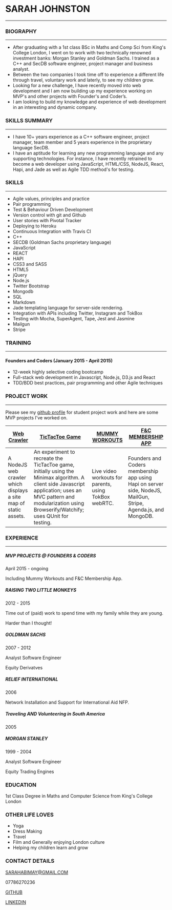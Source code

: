 # SARAH JOHNSTON
-------------------------------
### BIOGRAPHY
---
* After graduating with a 1st class BSc in Maths and Comp Sci from King's College London, I went on to work with two technically renowned investment banks: Morgan Stanley and Goldman Sachs.  I trained as a C++ and SecDB software engineer, project manager and business analyst.
*  Between the two companies I took time off to experience a different life through travel, voluntary work and laterly, to see my children grow.
* Looking for a new challenge, I have recently moved into web development and I am now building up my experience working on MVP's and other projects with Founder's and Coder’s.
* I am looking to build my knowledge and experience of web development in an interesting and dynamic company.

### SKILLS SUMMARY
---
* I have 10+ years experience as a C++ software engineer, project manager, team member and 5 years experience in the proprietary language SecDB.  
* I have an aptitude for learning any new programming language and any supporting technologies.  For instance, I have recently retrained to become a web developer using JavaScript, HTML/CSS, NodeJS, React, Hapi, and Jade as well as Agile TDD method's for testing.

### SKILLS
---
* Agile values, principles and practice
* Pair programming
* Test & Behaviour Driven Development
* Version control with git and Github
* User stories with Pivotal Tracker
* Deploying to Heroku
* Continuous Integration with Travis CI
* C++
* SECDB (Goldman Sachs proprietary language)
* JavaScript
* REACT
* HAPI
* CSS3 and SASS
* HTML5
* jQuery
* Node.js
* Twitter Bootstrap
* Mongodb
* SQL
* Markdown
* Jade templating language for server-side rendering.
* Integration with APIs including Twitter, Instagram and TokBox
* Testing with Mocha, SuperAgent, Tape, Jest and Jasmine
* Mailgun
* Stripe

### TRAINING
---
#### Founders and Coders (January 2015 - April 2015)

* 12-week highly selective coding bootcamp
* Full-stack web development in Javascript, Node.js, D3.js and React
* TDD/BDD best practices, pair programming and other Agile techniques

### PROJECT WORK
---
Please see my [github profile](https://github.com/sarahabimay) for student project work and here are some MVP projects I've worked on.

[Web Crawler ](https://github.com/sarahabimay/Creepy) | [TicTacToe Game ](https://github.com/sarahabimay/TicTacToe) | [MUMMY WORKOUTS](https://github.com/AKSJ) | [F&C MEMBERSHIP APP](https://github.com/wheres-my-receipt/give_me_your_money)
--- | --- | --- | ---
A NodeJS web crawler which displays a site map of static assets. | An experiment to recreate the TicTacToe game, initially using the Minimax algorithm. A client side Javascript application; uses an MVC pattern and modularization using Browserify/Watchify; uses QUnit for testing.| Live video workouts for parents, using TokBox webRTC. |  Founders and Coders membership app using Hapi on server side, NodeJS, MailGun, Stripe, Agenda.js, and MongoDB.

### EXPERIENCE
---
##### MVP PROJECTS @ FOUNDERS & CODERS
April 2015 - ongoing

Including Mummy Workouts and F&C Membership App.

##### RAISING TWO LITTLE MONKEYS
2012 - 2015

Time out of (paid) work to spend time with my family while they are young.

Harder than I thought!

##### GOLDMAN SACHS
2007 - 2012

Analyst Software Engineer 

Equity Derivatves


##### RELIEF INTERNATIONAL
2006

Network Installation and Support for International Aid NFP.


##### Traveling AND Volunteering in South America
2005


##### MORGAN STANLEY
1999 - 2004

Analyst Software Engineer

Equity Trading Engines


### EDUCATION

1st Class Degree in Maths and Computer Science from King's College London

### OTHER LIFE LOVES
* Yoga
* Dress Making
* Travel
* Film and Generally enjoying London culture
* Helping my children learn and grow

### CONTACT DETAILS
SARAHABIMAY@GMAIL.COM

07786270236

[GITHUB](https://github.com/sarahabimay) 

[LINKEDIN](https://uk.linkedin.com/pub/sarah-johnston/15/317/741)
